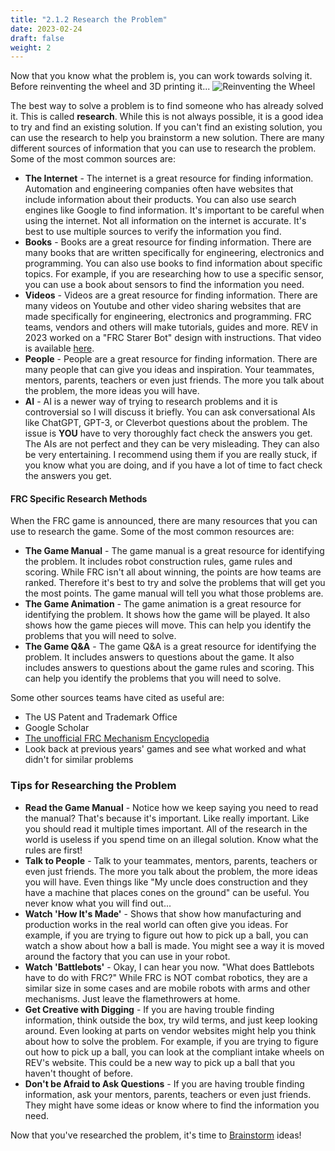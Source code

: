 ```yaml
---
title: "2.1.2 Research the Problem"
date: 2023-02-24
draft: false
weight: 2
---
```


Now that you know what the problem is, you can work towards solving it. Before reinventing the wheel and 3D printing it...
![Reinventing the Wheel](/images/engineering_design/design_process/reinventing_the_wheel.jpg "Before reinventing the wheel and 3D printing it...")

The best way to solve a problem is to find someone who has already solved it. This is called **research**. While this is not always possible, it is a good idea to try and find an existing solution. If you can't find an existing solution, you can use the research to help you brainstorm a new solution. There are many different sources of information that you can use to research the problem. Some of the most common sources are:

- **The Internet** - The internet is a great resource for finding information. Automation and engineering companies often have websites that include information about their products. You can also use search engines like Google to find information. It's important to be careful when using the internet. Not all information on the internet is accurate. It's best to use multiple sources to verify the information you find.
- **Books** - Books are a great resource for finding information. There are many books that are written specifically for engineering, electronics and programming. You can also use books to find information about specific topics. For example, if you are researching how to use a specific sensor, you can use a book about sensors to find the information you need.
- **Videos** - Videos are a great resource for finding information. There are many videos on Youtube and other video sharing websites that are made specifically for engineering, electronics and programming. FRC teams, vendors and others will make tutorials, guides and more. REV in 2023 worked on a "FRC Starer Bot" design with instructions. That video is available [here](https://youtu.be/SzJexn5-gmQ).
- **People** - People are a great resource for finding information. There are many people that can give you ideas and inspiration. Your teammates, mentors, parents, teachers or even just friends. The more you talk about the problem, the more ideas you will have.
- **AI** - AI is a newer way of trying to research problems and it is controversial so I will discuss it briefly. You can ask conversational AIs like ChatGPT, GPT-3, or Cleverbot questions about the problem. The issue is **YOU** have to very thoroughly fact check the answers you get. The AIs are not perfect and they can be very misleading. They can also be very entertaining. I recommend using them if you are really stuck, if you know what you are doing, and if you have a lot of time to fact check the answers you get.

#### FRC Specific Research Methods

When the FRC game is announced, there are many resources that you can use to research the game. Some of the most common resources are:

- **The Game Manual** - The game manual is a great resource for identifying the problem. It includes robot construction rules, game rules and scoring. While FRC isn't all about winning, the points are how teams are ranked. Therefore it's best to try and solve the problems that will get you the most points. The game manual will tell you what those problems are.
- **The Game Animation** - The game animation is a great resource for identifying the problem. It shows how the game will be played. It also shows how the game pieces will move. This can help you identify the problems that you will need to solve.
- **The Game Q&A** - The game Q&A is a great resource for identifying the problem. It includes answers to questions about the game. It also includes answers to questions about the game rules and scoring. This can help you identify the problems that you will need to solve.

Some other sources teams have cited as useful are:

- The US Patent and Trademark Office
- Google Scholar
- [The unofficial FRC Mechanism Encyclopedia](https://www.projectb.net.au/resources/robot-mechanisms/)
- Look back at previous years' games and see what worked and what didn't for similar problems

### Tips for Researching the Problem

- **Read the Game Manual** - Notice how we keep saying you need to read the manual? That's because it's important. Like really important. Like you should read it multiple times important. All of the research in the world is useless if you spend time on an illegal solution. Know what the rules are first!
- **Talk to People** - Talk to your teammates, mentors, parents, teachers or even just friends. The more you talk about the problem, the more ideas you will have. Even things like "My uncle does construction and they have a machine that places cones on the ground" can be useful. You never know what you will find out...
- **Watch 'How It's Made'** - Shows that show how manufacturing and production works in the real world can often give you ideas. For example, if you are trying to figure out how to pick up a ball, you can watch a show about how a ball is made. You might see a way it is moved around the factory that you can use in your robot.
- **Watch 'Battlebots'** - Okay, I can hear you now. "What does Battlebots have to do with FRC?" While FRC is NOT combat robotics, they are a similar size in some cases and are mobile robots with arms and other mechanisms. Just leave the flamethrowers at home.
- **Get Creative with Digging** - If you are having trouble finding information, think outside the box, try wild terms, and just keep looking around. Even looking at parts on vendor websites might help you think about how to solve the problem. For example, if you are trying to figure out how to pick up a ball, you can look at the compliant intake wheels on REV's website. This could be a new way to pick up a ball that you haven't thought of before.
- **Don't be Afraid to Ask Questions** - If you are having trouble finding information, ask your mentors, parents, teachers or even just friends. They might have some ideas or know where to find the information you need.

Now that you've researched the problem, it's time to [Brainstorm](/engineering_design/design_process/brainstorming_ideas/) ideas!
